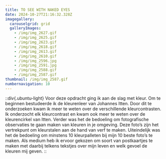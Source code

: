 ```yaml
---
title: TO SEE WITH NAKED EYES
date: 2024-10-27T21:16:32.328Z
imagegallery:
  carouselgrid: grid
  galleryImages:
    - /img/img_2627.gif
    - /img/img_2625.gif
    - /img/img_2623.gif
    - /img/img_2618.gif
    - /img/img_2613.gif
    - /img/img_2610.gif
    - /img/img_2596.jpg
    - /img/img_2591.jpg
    - /img/img_2588.gif
    - /img/img_2587.gif
thumbnail: /img/img_2587.gif
numbernavigation: 10
---
```


::div{.ubuntu-light}
Voor deze opdracht ging ik aan de slag met kleur. Om te beginnen bestudeerde ik de kleurenleer van Johannes Itten. Door dit te onderzoeken kwam ik meer te weten over de verschillende kleurcontrasten. Ik onderzocht elk kleurcontrast en kwam ook meer te weten over de kleurencirkel van Itten. Verder was het de bedoeling om fotografische observaties te gaan maken van kleuren in je omgeving. Deze foto’s zijn het vertrekpunt om kleurstalen aan de hand van verf te maken. Uiteindelijk was het de bedoeling om minstens 10 kleurpalleten bij mijn 10 beste foto’s te maken. Als medium heb ik ervoor gekozen om soort van postkaartjes te maken met daarbij telkens tekstjes over mijn leven en welk gevoel de kleuren mij geven.
::
